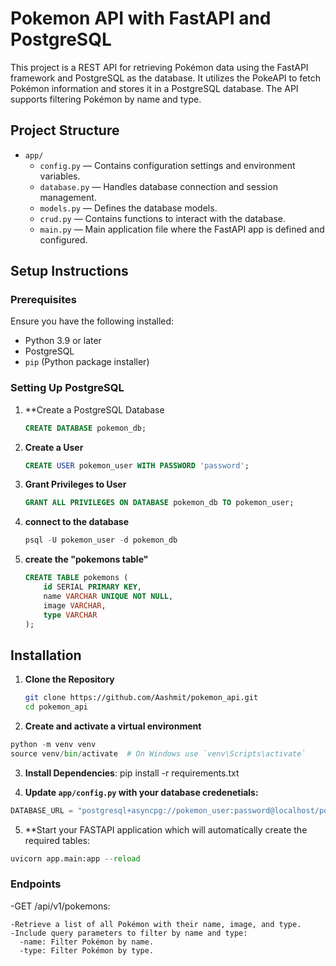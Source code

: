 # Pokemon API with FastAPI and PostgreSQL

This project is a REST API for retrieving Pokémon data using the FastAPI framework and PostgreSQL as the database. It utilizes the PokeAPI to fetch Pokémon information and stores it in a PostgreSQL database. The API supports filtering Pokémon by name and type.

## Project Structure

- `app/`
  - `config.py` — Contains configuration settings and environment variables.
  - `database.py` — Handles database connection and session management.
  - `models.py` — Defines the database models.
  - `crud.py` — Contains functions to interact with the database.
  - `main.py` — Main application file where the FastAPI app is defined and configured.

## Setup Instructions

### Prerequisites

Ensure you have the following installed:

- Python 3.9 or later
- PostgreSQL
- `pip` (Python package installer)

### Setting Up PostgreSQL

1. **Create a PostgreSQL Database

   ```sql
   CREATE DATABASE pokemon_db;
   ```
2. **Create a User**

   ```sql
   CREATE USER pokemon_user WITH PASSWORD 'password';
   ```
3. **Grant Privileges to User**

   ```sql
   GRANT ALL PRIVILEGES ON DATABASE pokemon_db TO pokemon_user;
   ```
4. **connect to the database**

   ```sql
   psql -U pokemon_user -d pokemon_db
   ```
5. **create the "pokemons table"**

   ```sql
   CREATE TABLE pokemons (
       id SERIAL PRIMARY KEY,
       name VARCHAR UNIQUE NOT NULL,
       image VARCHAR,
       type VARCHAR
   );
   ```
## Installation

1. **Clone the Repository**

   ```bash
   git clone https://github.com/Aashmit/pokemon_api.git
   cd pokemon_api
   ```
2. **Create and activate a virtual environment**
```python
python -m venv venv
source venv/bin/activate  # On Windows use `venv\Scripts\activate`
```

3. **Install Dependencies**:
pip install -r requirements.txt

4. **Update `app/config.py` with your database credenetials:**
```python
DATABASE_URL = "postgresql+asyncpg://pokemon_user:password@localhost/pokemon_db"
```
5. **Start your FASTAPI application which will automatically create the required tables:
```python
uvicorn app.main:app --reload
```
### Endpoints

-GET /api/v1/pokemons:

    -Retrieve a list of all Pokémon with their name, image, and type.
    -Include query parameters to filter by name and type:
      -name: Filter Pokémon by name.
      -type: Filter Pokémon by type.
